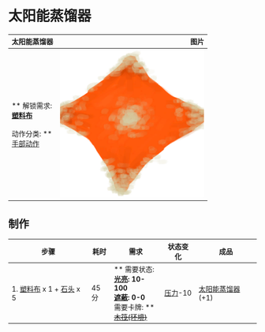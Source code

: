 # 太阳能蒸馏器  
>   
  
  太阳能蒸馏器  |   图片   
 ----  |  ----:   
 ** 解锁需求: **<br>[塑料布](PlasticSheet.md)<br><br>** 动作分类: **<br>[手部动作](HandAction.md)  |  <img decoding="async" src="Sprite/SolarStill.png" href="a.md" style="max-width:300px;max-height:300px;">   
  
## 制作  
步骤  |  耗时  |  需求  |  状态变化  |  成品  
----  |  ----  |  ----  |  ----  |  ----  
1. [塑料布](PlasticSheet.md) x 1 + [石头](Stone.md) x 5  |  45分  |  ** 需要状态: **<br>[光亮](Light.md): 10-100<br>[遮蔽](Sheltered.md): 0-0<br>** 需要卡牌: **<br>~~[木筏(环境)](Env_Raft.md)~~  |  [压力](Stress.md)-10  |  [太阳能蒸馏器](SolarStill.md)(+1)  


<script>document.title="太阳能蒸馏器 - 卡牌生存百科 Card Survival Wiki";</script>